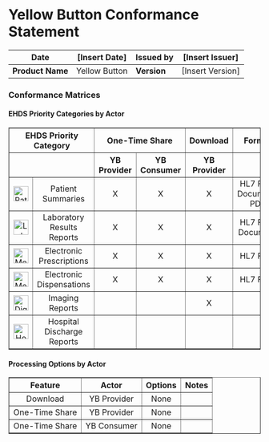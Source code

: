 # Yellow Button Conformance Statement

| **Date**         | [Insert Date] | **Issued by** | [Insert Issuer]  |
| ---------------- | ------------- | ------------- | ---------------- |
| **Product Name** | Yellow Button | **Version**   | [Insert Version] |


### Conformance Matrices

#### EHDS Priority Categories by Actor

<table border="1" style="border-collapse: collapse; width: 100%; text-align: center;">
    <tr style="text-align: center;">
        <th colspan="2" >EHDS Priority Category</th>
        <th colspan="2" >One-Time Share</th>
        <th>Download</th>
        <th>Format</th>
    </tr>
    <tr style="text-align: center;">
        <th colspan="2" ></th>
        <th>YB Provider</th>
        <th>YB Consumer</th>
        <th>YB Provider</th>
        <th></th>
    </tr>
    <tr style="text-align: center;">
        <td><img src="medical-app.png" alt="Patient Summary icon" style="width:30px; vertical-align:middle;"></td>
        <td>Patient Summaries</td>
        <td>X</td>
        <td>X</td>
        <td>X</td>
        <td>HL7 FHIR Document, PDF</td>
    </tr>
    <tr style="text-align: center;">
        <td><img src="experiment-results.png" alt="Laboratory Report icon" style="width:30px; vertical-align:middle;"></td>
        <td>Laboratory Results Reports</td>
        <td>X</td>
        <td>X</td>
        <td>X</td>
        <td>HL7 FHIR Document</td>
    </tr>
    <tr style="text-align: center;">
        <td><img src="prescription.png" alt="Medicine Prescription and Dispense icon" style="width:30px; vertical-align:middle;"></td>
        <td>Electronic Prescriptions</td>
        <td>X</td>
        <td>X</td>
        <td>X</td>
        <td>HL7 FHIR</td>
    </tr>
    <tr style="text-align: center;">
        <td><img src="prescription.png" alt="Medicine Prescription and Dispense icon" style="width:30px; vertical-align:middle;"></td>
        <td>Electronic Dispensations</td>
        <td>X</td>
        <td>X</td>
        <td>X</td>
        <td>HL7 FHIR</td>
    </tr>
    <tr style="text-align: center;">
        <td><img src="radiology.png" alt="Digital Imaging Report icon" style="width:30px; vertical-align:middle;"></td>
        <td>Imaging Reports</td>
        <td></td>
        <td></td>
        <td>X</td>
        <td></td>
    </tr>
   <tr style="text-align: center;">
        <td><img src="hospital.png" alt="Hospital Discharge Report icon" style="width:30px; vertical-align:middle;"></td>
        <td>Hospital Discharge Reports</td>
        <td></td>
        <td></td>
        <td></td>
        <td></td>
    </tr>
</table>


#### Processing Options by Actor

<table border="1" style="border-collapse: collapse; width: 100%; text-align: center;">
    <tr style="text-align: center;">
        <th>Feature</th>
        <th>Actor</th>
        <th>Options</th>
        <th>Notes</th>
    </tr>
    <tr style="text-align: center;">
        <td>Download</td>
        <td>YB Provider</td>
        <td>None</td>
        <td></td>
    </tr>
    <tr style="text-align: center;">
        <td>One-Time Share</td>
        <td>YB Provider</td>
        <td>None</td>
        <td></td>
    </tr>
    <tr style="text-align: center;">
        <td>One-Time Share</td>
        <td>YB Consumer</td>
        <td>None</td>
        <td></td>
    </tr>
</table>


